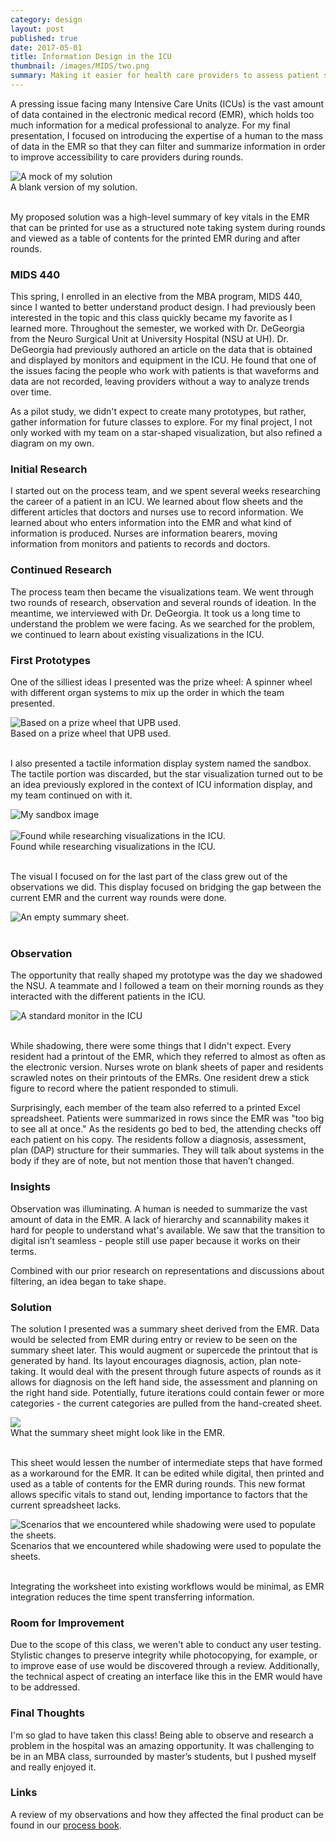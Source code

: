 ```yaml
---
category: design
layout: post
published: true
date: 2017-05-01
title: Information Design in the ICU
thumbnail: /images/MIDS/two.png
summary: Making it easier for health care providers to assess patient status using EMR data.
---
```

A pressing issue facing many Intensive Care Units (ICUs) is the vast amount of data contained in the electronic medical record (EMR), which holds too much information for a medical professional to analyze. For my final presentation, I focused on introducing the expertise of a human to the mass of data in the EMR so that they can filter and summarize information in order to improve accessibility to care providers during rounds.

<div class = "post-image">
<img alt ="A mock of my solution" src="/images/MIDS/printed.jpg"> <br/>
A blank version of my solution.
</div>
<br/>

My proposed solution was a high-level summary of key vitals in the EMR that can be printed for use as a structured note taking system during rounds and viewed as a table of contents for the printed EMR during and after rounds.

### MIDS 440
This spring, I enrolled in an elective from the MBA program, MIDS 440, since I wanted to better understand product design. I had previously been interested in the topic and this class quickly became my favorite as I learned more. Throughout the semester, we worked with Dr. DeGeorgia from the Neuro Surgical Unit at University Hospital (NSU at UH). Dr. DeGeorgia had previously authored an article on the data that is obtained and displayed by monitors and equipment in the ICU. He found that one of the issues facing the people who work with patients is that waveforms and data are not recorded, leaving providers without a way to analyze trends over time. 

As a pilot study, we didn't expect to create many prototypes, but rather, gather information for future classes to explore. For my final project, I not only worked with my team on a star-shaped visualization, but also refined a diagram on my own. 

### Initial Research
I started out on the process team, and we spent several weeks researching the career of a patient in an ICU. We learned about flow sheets and the different articles that doctors and nurses use to record information. We learned about who enters information into the EMR and what kind of information is produced. Nurses are information bearers, moving information from monitors and patients to records and doctors.

### Continued Research
The process team then became the visualizations team. We went through two rounds of research, observation and several rounds of ideation. In the meantime, we interviewed with Dr. DeGeorgia. It took us a long time to understand the problem we were facing. As we searched for the problem, we continued to learn about existing visualizations in the ICU.

### First Prototypes
One of the silliest ideas I presented was the prize wheel: A spinner wheel with different organ systems to mix up the order in which the team presented. 

<div class = "post-image">
<img alt ="Based on a prize wheel that UPB used." src= "/images/MIDS/prizewheel.png"/> <br/>
Based on a prize wheel that UPB used.
</div>
<br/>

I also presented a tactile information display system named the sandbox. The tactile portion was discarded, but the star visualization turned out to be an idea previously explored in the context of ICU information display, and my team continued on with it. 

<div class = "post-image">
<img alt ="My sandbox image" src= "/images/MIDS/sandbox.png"/> <br/>
</div>
<br/>

<div class = "post-image">
<img alt ="Found while researching visualizations in the ICU." src= "/images/MIDS/Zoom Star.jpg"/> <br/>
Found while researching visualizations in the ICU.
</div>
<br/>

The visual I focused on for the last part of the class grew out of the observations we did. This display focused on bridging the gap between the current EMR and the current way rounds were done.


<div class = "post-image">
<img alt ="An empty summary sheet." sec="/images/MIDS/one.png"> <br/>
</div>
<br/>


### Observation
The opportunity that really shaped my prototype was the day we shadowed the NSU. A teammate and I followed a team on their morning rounds as they interacted with the different patients in the ICU.

<div class = "post-image">
<img alt="A standard monitor in the ICU" src="/images/MIDS/philips.jpg"> <br/>
</div>
<br/>

While shadowing, there were some things that I didn't expect. Every resident had a printout of the EMR, which they referred to almost as often as the electronic version. Nurses wrote on blank sheets of paper and residents scrawled notes on their printouts of the EMRs. One resident drew a stick figure to record where the patient responded to stimuli.

Surprisingly, each member of the team also referred to a printed Excel spreadsheet. Patients were summarized in rows since the EMR was "too big to see all at once." As the residents go bed to bed, the attending checks off each patient on his copy. The residents follow a diagnosis, assessment, plan (DAP) structure for their summaries. They will talk about systems in the body if they are of note, but not mention those that haven’t changed.

### Insights
Observation was illuminating. A human is needed to summarize the vast amount of data in the EMR. A lack of hierarchy and scannability makes it hard for people to understand what's available. We saw that the transition to digital isn’t seamless - people still use paper because it works on their terms. 

Combined with our prior research on representations and discussions about filtering, an idea began to take shape.

### Solution
The solution I presented was a summary sheet derived from the EMR. Data would be selected from EMR during entry or review to be seen on the summary sheet later. This would augment or supercede the printout that is generated by hand. Its layout encourages diagnosis, action, plan note-taking. It would deal with the present through future aspects of rounds as it allows for diagnosis on the left hand side, the assessment and planning on the right hand side. Potentially, future iterations could contain fewer or more categories - the current categories are pulled from the hand-created sheet.

<div class = "post-image">
<img src="What the summary sheet might look like in the EMR." src="/images/MIDS/blank.png"> <br/>
What the summary sheet might look like in the EMR.
</div>
<br/>

This sheet would lessen the number of intermediate steps that have formed as a workaround for the EMR. It can be edited while digital, then printed and used as a table of contents for the EMR during rounds. This new format allows specific vitals to stand out, lending importance to factors that the current spreadsheet lacks. 

<div class = "post-image">
<img alt="Scenarios that we encountered while shadowing were used to populate the sheets." src="/images/MIDS/two.png"> <br/>
Scenarios that we encountered while shadowing were used to populate the sheets.
</div>
<br/>

Integrating the worksheet into existing workflows would be minimal, as EMR integration reduces the time spent transferring information. 

### Room for Improvement
Due to the scope of this class, we weren't able to conduct any user testing. Stylistic changes to preserve integrity while photocopying, for example, or to improve ease of use would be discovered through a review. Additionally, the technical aspect of creating an interface like this in the EMR would have to be addressed.

### Final Thoughts
I'm so glad to have taken this class! Being able to observe and research a problem in the hospital was an amazing opportunity. It was challenging to be in an MBA class, surrounded by master’s students, but I pushed myself and really enjoyed it.

### Links
A review of my observations and how they affected the final product can be found in our [process book](https://docs.google.com/document/d/1ygEZqHq1p7NlZE3QZc8rBZPk-Fn372FiNuSokyNOG58/edit?usp=sharing).